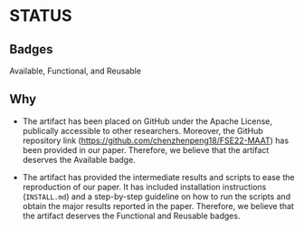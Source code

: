 # STATUS

## Badges

Available, Functional, and Reusable

## Why

* The artifact has been placed on GitHub under the Apache License, publically accessible to other researchers. Moreover, the GitHub repository link (https://github.com/chenzhenpeng18/FSE22-MAAT) has been provided in our paper. Therefore, we believe that the artifact deserves the Available badge.

* The artifact has provided the intermediate results and scripts to ease the reproduction of our paper. It has included installation instructions (`INSTALL.md`) and a step-by-step guideline on how to run the scripts and obtain the major results reported in the paper. Therefore, we believe that the artifact deserves the Functional and Reusable badges.